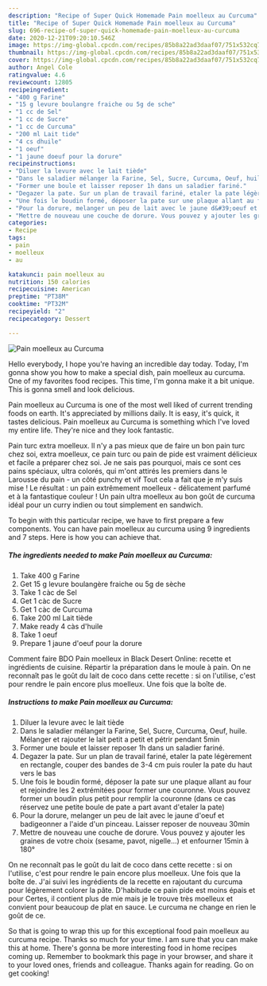 ```yaml
---
description: "Recipe of Super Quick Homemade Pain moelleux au Curcuma"
title: "Recipe of Super Quick Homemade Pain moelleux au Curcuma"
slug: 696-recipe-of-super-quick-homemade-pain-moelleux-au-curcuma
date: 2020-12-21T09:20:10.546Z
image: https://img-global.cpcdn.com/recipes/85b8a22ad3daaf07/751x532cq70/pain-moelleux-au-curcuma-photo-principale-de-la-recette.jpg
thumbnail: https://img-global.cpcdn.com/recipes/85b8a22ad3daaf07/751x532cq70/pain-moelleux-au-curcuma-photo-principale-de-la-recette.jpg
cover: https://img-global.cpcdn.com/recipes/85b8a22ad3daaf07/751x532cq70/pain-moelleux-au-curcuma-photo-principale-de-la-recette.jpg
author: Angel Cole
ratingvalue: 4.6
reviewcount: 12805
recipeingredient:
- "400 g Farine"
- "15 g levure boulangre fraiche ou 5g de sche"
- "1 cc de Sel"
- "1 cc de Sucre"
- "1 cc de Curcuma"
- "200 ml Lait tide"
- "4 cs dhuile"
- "1 oeuf"
- "1 jaune doeuf pour la dorure"
recipeinstructions:
- "Diluer la levure avec le lait tiède"
- "Dans le saladier mélanger la Farine, Sel, Sucre, Curcuma, Oeuf, huile. Mélanger et rajouter le lait petit a petit et pétrir pendant 5min"
- "Former une boule et laisser reposer 1h dans un saladier fariné."
- "Degazer la pate. Sur un plan de travail fariné, etaler la pate légèrement en rectangle, couper des bandes de 3-4 cm puis rouler la pate du haut vers le bas"
- "Une fois le boudin formé, déposer la pate sur une plaque allant au four et rejoindre les 2 extrémitées pour former une couronne. Vous pouvez former un boudin plus petit pour remplir la couronne (dans ce cas réservez une petite boule de pate a part avant d&#39;etaler la pate)"
- "Pour la dorure, melanger un peu de lait avec le jaune d&#39;oeuf et badigeonner a l&#39;aide d&#39;un pinceau. Laisser reposer de nouveau 30min"
- "Mettre de nouveau une couche de dorure. Vous pouvez y ajouter les graines de votre choix (sesame, pavot, nigelle...) et enfourner 15min à 180°"
categories:
- Recipe
tags:
- pain
- moelleux
- au

katakunci: pain moelleux au 
nutrition: 150 calories
recipecuisine: American
preptime: "PT38M"
cooktime: "PT32M"
recipeyield: "2"
recipecategory: Dessert

---
```



![Pain moelleux au Curcuma](https://img-global.cpcdn.com/recipes/85b8a22ad3daaf07/751x532cq70/pain-moelleux-au-curcuma-photo-principale-de-la-recette.jpg)

Hello everybody, I hope you're having an incredible day today. Today, I'm gonna show you how to make a special dish, pain moelleux au curcuma. One of my favorites food recipes. This time, I'm gonna make it a bit unique. This is gonna smell and look delicious.

Pain moelleux au Curcuma is one of the most well liked of current trending foods on earth. It's appreciated by millions daily. It is easy, it's quick, it tastes delicious. Pain moelleux au Curcuma is something which I've loved my entire life. They're nice and they look fantastic.

Pain turc extra moelleux. ll n&#39;y a pas mieux que de faire un bon pain turc chez soi, extra moelleux, ce pain turc ou pain de pide est vraiment délicieux et facile a préparer chez soi. Je ne sais pas pourquoi, mais ce sont ces pains spéciaux, ultra colorés, qui m&#39;ont attirés les premiers dans le Larousse du pain - un côté punchy et vif Tout cela a fait que je m&#39;y suis mise ! Le résultat : un pain extrêmement moelleux - délicatement parfumé et à la fantastique couleur ! Un pain ultra moelleux au bon goût de curcuma idéal pour un curry indien ou tout simplement en sandwich.


To begin with this particular recipe, we have to first prepare a few components. You can have pain moelleux au curcuma using 9 ingredients and 7 steps. Here is how you can achieve that.

<!--inarticleads1-->

##### The ingredients needed to make Pain moelleux au Curcuma:

1. Take 400 g Farine
1. Get 15 g levure boulangère fraiche ou 5g de sèche
1. Take 1 càc de Sel
1. Get 1 càc de Sucre
1. Get 1 càc de Curcuma
1. Take 200 ml Lait tiède
1. Make ready 4 càs d&#39;huile
1. Take 1 oeuf
1. Prepare 1 jaune d&#39;oeuf pour la dorure


Comment faire BDO Pain moelleux in Black Desert Online: recette et ingrédients de cuisine. Répartir la préparation dans le moule à pain. On ne reconnaît pas le goût du lait de coco dans cette recette : si on l&#39;utilise, c&#39;est pour rendre le pain encore plus moelleux. Une fois que la boîte de. 

<!--inarticleads2-->

##### Instructions to make Pain moelleux au Curcuma:

1. Diluer la levure avec le lait tiède
1. Dans le saladier mélanger la Farine, Sel, Sucre, Curcuma, Oeuf, huile. Mélanger et rajouter le lait petit a petit et pétrir pendant 5min
1. Former une boule et laisser reposer 1h dans un saladier fariné.
1. Degazer la pate. Sur un plan de travail fariné, etaler la pate légèrement en rectangle, couper des bandes de 3-4 cm puis rouler la pate du haut vers le bas
1. Une fois le boudin formé, déposer la pate sur une plaque allant au four et rejoindre les 2 extrémitées pour former une couronne. Vous pouvez former un boudin plus petit pour remplir la couronne (dans ce cas réservez une petite boule de pate a part avant d&#39;etaler la pate)
1. Pour la dorure, melanger un peu de lait avec le jaune d&#39;oeuf et badigeonner a l&#39;aide d&#39;un pinceau. Laisser reposer de nouveau 30min
1. Mettre de nouveau une couche de dorure. Vous pouvez y ajouter les graines de votre choix (sesame, pavot, nigelle...) et enfourner 15min à 180°


On ne reconnaît pas le goût du lait de coco dans cette recette : si on l&#39;utilise, c&#39;est pour rendre le pain encore plus moelleux. Une fois que la boîte de. J&#39;ai suivi les ingrédients de la recette en rajoutant du curcuma pour légèrement colorer la pâte. D&#39;habitude ce pain pide est moins épais et pour Certes, il contient plus de mie mais je le trouve très moelleux et convient pour beaucoup de plat en sauce. Le curcuma ne change en rien le goût de ce. 

So that is going to wrap this up for this exceptional food pain moelleux au curcuma recipe. Thanks so much for your time. I am sure that you can make this at home. There's gonna be more interesting food in home recipes coming up. Remember to bookmark this page in your browser, and share it to your loved ones, friends and colleague. Thanks again for reading. Go on get cooking!
